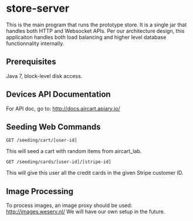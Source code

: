 # store-server

This is the main program that runs the prototype store. It is a single jar that handles both HTTP and Websocket APIs. Per our architecture design, this applicaiton handles both load balancing and higher level database functionnality internally.

## Prerequisites

Java 7, block-level disk access.

## Devices API Documentation

For API doc, go to: <http://docs.aircart.apiary.io/>

## Seeding Web Commands

```
GET /seeding/cart/[user-id]
```
This will seed a cart with random items from aircart_lab.

```
GET /seeding/cards/[user-id]/[stripe-id]
```
This will give this user all the credit cards in the given Stripe customer ID.


## Image Processing

To process images, an image proxy should be used: <http://images.weserv.nl/>
We will have our own setup in the future.
